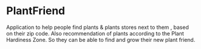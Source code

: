 # PlantFriend
 Application to help people find plants &amp; plants stores next to them , based on their zip code. Also recommendation of plants according to the Plant Hardiness Zone. So they can be able to find and grow their new plant friend.
